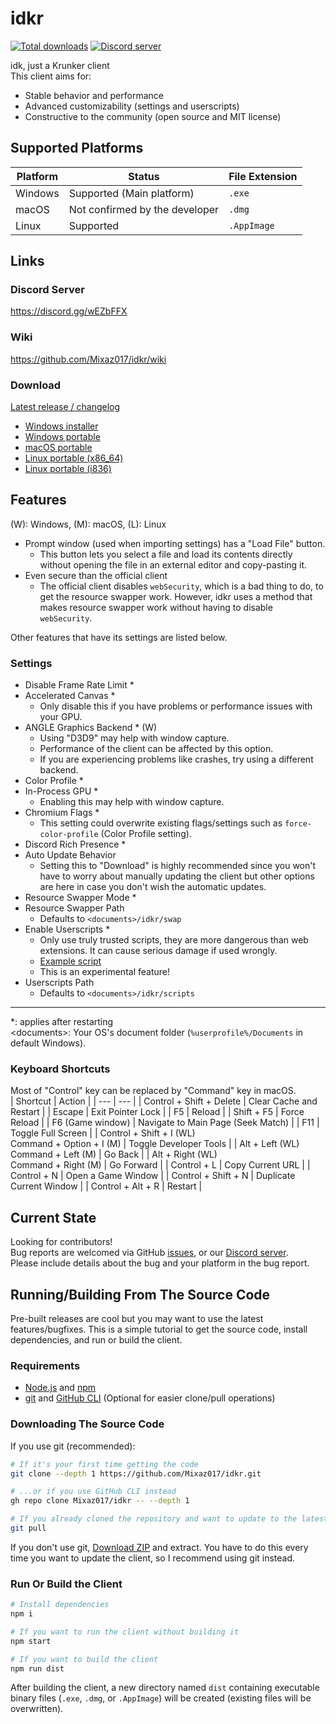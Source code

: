# idkr
[![Total downloads](https://img.shields.io/github/downloads/mixaz017/idkr/total)](https://github.com/Mixaz017/idkr/releases)
[![Discord server](https://discord.com/api/guilds/697366856914173994/widget.png)](https://discord.gg/wEZbFFX)

idk, just a Krunker client  
This client aims for:
- Stable behavior and performance
- Advanced customizability (settings and userscripts)
- Constructive to the community (open source and MIT license)

## Supported Platforms
| Platform | Status | File Extension |
|-|-|-|
| Windows | Supported (Main platform) | `.exe` |
| macOS | Not confirmed by the developer | `.dmg` |
| Linux | Supported | `.AppImage` |

## Links
### Discord Server
https://discord.gg/wEZbFFX

### Wiki
https://github.com/Mixaz017/idkr/wiki

### Download
[Latest release / changelog](https://github.com/Mixaz017/idkr/releases/latest)
- [Windows installer](https://github.com/Mixaz017/idkr/releases/latest/download/idkr-setup-win.exe)
- [Windows portable](https://github.com/Mixaz017/idkr/releases/latest/download/idkr-portable-win.exe)
- [macOS portable](https://github.com/Mixaz017/idkr/releases/latest/download/idkr-portable-mac.dmg)
- [Linux portable (x86_64)](https://github.com/Mixaz017/idkr/releases/latest/download/idkr-portable-linux-x86_64.AppImage)
- [Linux portable (i836)](https://github.com/Mixaz017/idkr/releases/latest/download/idkr-portable-linux-i386.AppImage)

## Features
(W): Windows, (M): macOS, (L): Linux  

- Prompt window (used when importing settings) has a "Load File" button.
	- This button lets you select a file and load its contents directly without opening the file in an external editor and copy-pasting it.
- Even secure than the official client
	- The official client disables `webSecurity`, which is a bad thing to do, to get the resource swapper work. However, idkr uses a method that makes resource swapper work without having to disable `webSecurity`.

Other features that have its settings are listed below.

### Settings
- Disable Frame Rate Limit *
- Accelerated Canvas *
	- Only disable this if you have problems or performance issues with your GPU.
- ANGLE Graphics Backend * (W)
	- Using "D3D9" may help with window capture.
	- Performance of the client can be affected by this option.
	- If you are experiencing problems like crashes, try using a different backend.
- Color Profile *
- In-Process GPU *
	- Enabling this may help with window capture.
- Chromium Flags *
	- This setting could overwrite existing flags/settings such as `force-color-profile` (Color Profile setting).
- Discord Rich Presence *
- Auto Update Behavior
	- Setting this to "Download" is highly recommended since you won't have to worry about manually updating the client but other options are here in case you don't wish the automatic updates.
- Resource Swapper Mode *
- Resource Swapper Path
	- Defaults to `<documents>/idkr/swap`
- Enable Userscripts *
	- Only use truly trusted scripts, they are more dangerous than web extensions. It can cause serious damage if used wrongly.
	- [Example script](https://gist.github.com/Mixaz017/bb6d334c4718a4c4bb626380d3844bc8)
	- This is an experimental feature!
- Userscripts Path
	- Defaults to `<documents>/idkr/scripts`
___
*: applies after restarting  
\<documents>: Your OS's document folder (`%userprofile%/Documents` in default Windows).

### Keyboard Shortcuts
Most of "Control" key can be replaced by "Command" key in macOS.  
| Shortcut | Action |
| --- | --- |
| Control + Shift + Delete | Clear Cache and Restart |
| Escape | Exit Pointer Lock |
| F5 | Reload |
| Shift + F5 | Force Reload |
| F6 (Game window) | Navigate to Main Page (Seek Match) |
| F11 | Toggle Full Screen |
| Control + Shift + I (WL)<br>Command + Option + I (M) | Toggle Developer Tools |
| Alt + Left (WL)<br>Command + Left (M) | Go Back |
| Alt + Right (WL)<br>Command + Right (M) | Go Forward |
| Control + L | Copy Current URL |
| Control + N | Open a Game Window |
| Control + Shift + N | Duplicate Current Window |
| Control + Alt + R | Restart |

## Current State
Looking for contributors!  
Bug reports are welcomed via GitHub [issues](https://github.com/Mixaz017/idkr/issues), or our [Discord server](https://discord.gg/wEZbFFX).  
Please include details about the bug and your platform in the bug report.

## Running/Building From The Source Code
Pre-built releases are cool but you may want to use the latest features/bugfixes.
This is a simple tutorial to get the source code, install dependencies, and run or build the client.  

### Requirements
- [Node.js](https://nodejs.org/en/download/) and [npm](https://www.npmjs.com/get-npm)
- [git](https://git-scm.com/downloads) and [GitHub CLI](https://cli.github.com/) (Optional for easier clone/pull operations)

### Downloading The Source Code
If you use git (recommended):
```sh
# If it's your first time getting the code
git clone --depth 1 https://github.com/Mixaz017/idkr.git

# ...or if you use GitHub CLI instead
gh repo clone Mixaz017/idkr -- --depth 1

# If you already cloned the repository and want to update to the latest commit
git pull
```
If you don't use git, [Download ZIP](https://github.com/Mixaz017/idkr/archive/master.zip) and extract. You have to do this every time you want to update the client, so I recommend using git instead.

### Run Or Build the Client
```sh
# Install dependencies
npm i

# If you want to run the client without building it
npm start

# If you want to build the client
npm run dist
```
After building the client, a new directory named `dist` containing executable binary files (`.exe`, `.dmg`, or `.AppImage`) will be created (existing files will be overwritten).